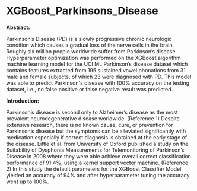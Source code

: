 # XGBoost_Parkinsons_Disease

__Abstract:__

Parkinson’s Disease (PD) is a slowly progressive chronic neurologic condition which causes a gradual loss of the nerve cells in the brain. Roughly six million people worldwide suffer from Parkinson’s disease. Hyperparameter optimization was performed on the XGBoost algorithm machine learning model for the UCI ML Parkinson’s disease dataset which contains features extracted from 195 sustained vowel phonations from 31 male and female subjects, of which 23 were diagnosed with PD. This model was able to predict Parkinson's disease with 100% accuracy on the testing dataset, i.e., no false positive or false negative result was predicted.

__Introduction:__

Parkinson’s disease is second only to Alzheimer’s disease as the most prevalent neurodegenerative disease worldwide. (Reference 1) Despite extensive research, there is no known cause, cure, or prevention for Parkinson’s disease but the symptoms can be alleviated significantly with medication especially if correct diagnosis is obtained at the early stage of the disease. Little et al. from University of Oxford published a study on the Suitability of Dysphonia Measurements
for Telemonitoring of Parkinson’s Disease in 2008 where they were able achieve overall correct classification performance of 91.4%, using a kernel support vector machine. (Reference 2) In this study the default parameters for the XGBoost Classifier Model yielded an accuracy of 94% and after hyperparameter tuning the accuracy went up to 100%. 
